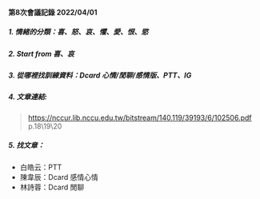 #### 第8次會議記錄 2022/04/01

##### 1. 情緒的分類：喜、怒、哀、懼、愛、恨、慾
##### 2. Start from 喜、哀
##### 3. 從哪裡找訓練資料：Dcard 心情/閒聊/感情版、PTT、IG
##### 4. 文章連結:
> https://nccur.lib.nccu.edu.tw/bitstream/140.119/39193/6/102506.pdf
p.18\19\20
##### 5. 找文章：
- 白皓云：PTT
- 陳韋辰：Dcard 感情心情
- 林詩蓉：Dcard 閒聊
